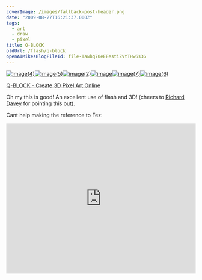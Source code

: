 ```yaml
---
coverImage: /images/fallback-post-header.png
date: "2009-08-27T16:21:37.000Z"
tags:
  - art
  - draw
  - pixel
title: Q-BLOCK
oldUrl: /flash/q-block
openAIMikesBlogFileId: file-Tawhq70eEEestiZVtTHw6s3G
---
```


[![image(4)](https://www.mikecann.blog/wp-content/uploads/2009/08/image4.gif "image(4)")](https://www.mikecann.blog/wp-content/uploads/2009/08/image4.gif)[![image(5)](https://www.mikecann.blog/wp-content/uploads/2009/08/image5.gif "image(5)")](https://www.mikecann.blog/wp-content/uploads/2009/08/image5.gif)[![image(2)](https://www.mikecann.blog/wp-content/uploads/2009/08/image2.gif "image(2)")](https://www.mikecann.blog/wp-content/uploads/2009/08/image2.gif)[![image](https://www.mikecann.blog/wp-content/uploads/2009/08/image.gif "image")](https://www.mikecann.blog/wp-content/uploads/2009/08/image.gif)[![image(7)](https://www.mikecann.blog/wp-content/uploads/2009/08/image7.gif "image(7)")](https://www.mikecann.blog/wp-content/uploads/2009/08/image7.gif)[![image(6)](https://www.mikecann.blog/wp-content/uploads/2009/08/image6.gif "image(6)")](https://www.mikecann.blog/wp-content/uploads/2009/08/image6.gif)

[Q-BLOCK - Create 3D Pixel Art Online](https://kyucon.com/qblock/)

Oh my this is good! An excellent use of flash and 3D! (cheers to [Richard Davey](https://www.photonstorm.com/) for pointing this out).

Cant help making the reference to Fez:

<iframe width="100%" height="400" src="https://www.youtube.com/embed/FrVVIVyLx-Y" frameborder="0" allow="accelerometer; autoplay; clipboard-write; encrypted-media; gyroscope; picture-in-picture" allowfullscreen></iframe>
